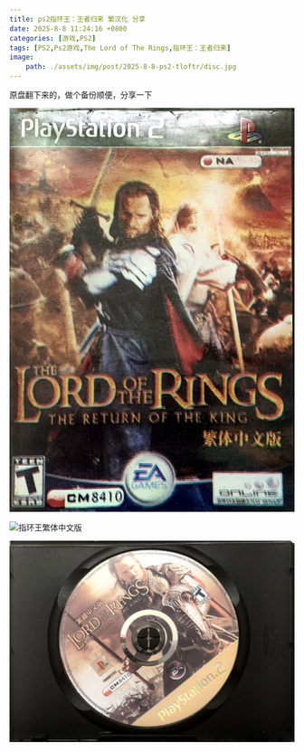 ```yaml
---
title: ps2指环王：王者归来 繁汉化 分享
date: 2025-8-8 11:24:16 +0800
categories: [游戏,PS2]
tags: [PS2,Ps2游戏,The Lord of The Rings,指环王：王者归来]
image:
    path: ./assets/img/post/2025-8-8-ps2-tloftr/disc.jpg
---
```


原盘翻下来的，做个备份顺便，分享一下

![指环王繁体中文版](./assets/img/post/2025-8-8-ps2-tloftr/a.jpg)

![指环王繁体中文版](./assets/img/post/2025-8-8-ps2-tloftr/b.jpg)


![指环王繁体中文版](./assets/img/post/2025-8-8-ps2-tloftr/disc.jpg)



